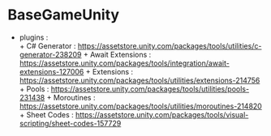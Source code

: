 # BaseGameUnity

  -  plugins :  
              + C# Generator : https://assetstore.unity.com/packages/tools/utilities/c-generator-238209
              + Await Extensions : https://assetstore.unity.com/packages/tools/integration/await-extensions-127006
              + Extensions : https://assetstore.unity.com/packages/tools/utilities/extensions-214756
              + Pools : https://assetstore.unity.com/packages/tools/utilities/pools-231438
              + Moroutines : https://assetstore.unity.com/packages/tools/utilities/moroutines-214820
              + Sheet Codes : https://assetstore.unity.com/packages/tools/visual-scripting/sheet-codes-157729
